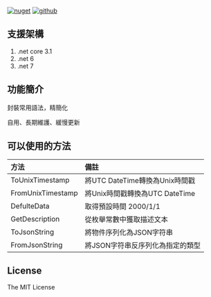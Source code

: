 [![nuget](https://img.shields.io/badge/nuget-ozakboy.Help-blue)](https://www.nuget.org/packages/ozakboy.Help/) [![github](https://img.shields.io/badge/github-ozakboy.Help-blue)](https://github.com/ozakboy/ozakboy.Help)

## 支援架構

1. .net core 3.1
2. .net 6
3. .net 7

## 功能簡介

封裝常用語法，精簡化

自用、長期維護、緩慢更新

## 可以使用的方法
| 方法 | 備註 |
| :--- | :--- |
| ToUnixTimestamp |  將UTC DateTime轉換為Unix時間戳 |
| FromUnixTimestamp |   將Unix時間戳轉換為UTC DateTime |
| DefulteData |  取得預設時間 2000/1/1  |
| GetDescription |  從枚舉常數中獲取描述文本 |
| ToJsonString |  將物件序列化為JSON字符串   |
| FromJsonString |  將JSON字符串反序列化為指定的類型 |


## License

The MIT License